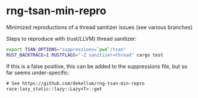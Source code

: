# rng-tsan-min-repro

Minimized reproductions of a thread sanitizer issues (see various branches)

Steps to reproduce with (rust/LLVM) thread sanitizer:

``` bash
export TSAN_OPTIONS="suppressions=`pwd`/tsan"
RUST_BACKTRACE=1 RUSTFLAGS="-Z sanitizer=thread" cargo test
```

If this is a false positive, this can be added to the suppressions file, but so
far seems under-specific:

``` txt
# See https://github.com/dekellum/rng-tsan-min-repro
race:lazy_static::lazy::Lazy<T>::get
```
